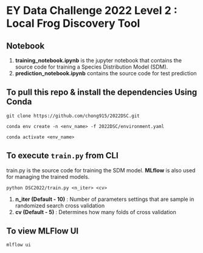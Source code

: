 # EY Data Challenge 2022 Level 2 : Local Frog Discovery Tool

## Notebook

1. **training_notebook.ipynb** is the jupyter notebook that contains the source code for training a Species Distribution Model (SDM).
2. **prediction_notebook.ipynb** contains the source code for test prediction

## To pull this repo & install the dependencies Using Conda

```
git clone https://github.com/chong915/2022DSC.git
```
```
conda env create -n <env_name> -f 2022DSC/environment.yaml
```
```
conda activate <env_name>
```

## To execute `train.py` from CLI
train.py is the source code for training the SDM model. **MLflow** is also used for managing the trained models.

```
python DSC2022/train.py <n_iter> <cv>
```

1. **n_iter (Default - 10)** : Number of parameters settings that are sample in randomized search cross validation
2. **cv (Default - 5)** : Determines how many folds of cross validation

## To view MLFlow UI
```
mlflow ui
```


